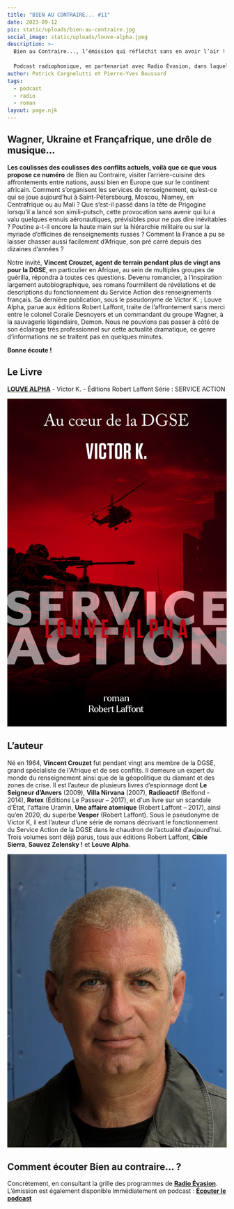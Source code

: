 ```yaml
---
title: "BIEN AU CONTRAIRE... #11"
date: 2023-09-12
pic: static/uploads/bien-au-contraire.jpg
social_image: static/uploads/louve-alpha.jpeg
description: >-
  Bien au Contraire..., l’émission qui réfléchit sans en avoir l’air !

  Podcast radiophonique, en partenariat avec Radio Évasion, dans laquelle un livre, roman, essai, pamphlet, sert de base à l'exploration d'un sujet de société. Nourrir la réflexion et proposer des points de vue différents sont deux ambitions de ce podcast bimensuel.
author: Patrick Cargnelutti et Pierre-Yves Boussard
tags:
  - podcast
  - radio
  - roman
layout: page.njk
---
```

## Wagner, Ukraine et Françafrique, une drôle de musique...

**Les coulisses des coulisses des conflits actuels, voilà que ce que vous propose ce numéro** de Bien au Contraire, visiter l’arrière-cuisine des affrontements entre nations, aussi bien en Europe que sur le continent africain. Comment s’organisent les services de renseignement, qu’est-ce qui se joue aujourd’hui à Saint-Pétersbourg, Moscou, Niamey, en Centrafrique ou au Mali ? Que s’est-il passé dans la tête de Prigogine lorsqu’il a lancé son simili-putsch, cette provocation sans avenir qui lui a valu quelques ennuis aéronautiques, prévisibles pour ne pas dire inévitables ? Poutine a-t-il encore la haute main sur la hiérarchie militaire ou sur la myriade d’officines de renseignements russes ? Comment la France a pu se laisser chasser aussi facilement d’Afrique, son pré carré depuis des dizaines d’années ?

Notre invité, **Vincent Crouzet, agent de terrain pendant plus de vingt ans pour la DGSE**, en particulier en Afrique, au sein de multiples groupes de guérilla, répondra à toutes ces questions. Devenu romancier, à l’inspiration largement autobiographique, ses romans fourmillent de révélations et de descriptions du fonctionnement du Service Action des renseignements français. Sa dernière publication, sous le pseudonyme de Victor K. ; Louve Alpha, parue aux éditions Robert Laffont, traite de l’affrontement sans merci entre le colonel Coralie Desnoyers et un commandant du groupe Wagner, à la sauvagerie légendaire, Demon. Nous ne pouvions pas passer à côté de son éclairage très professionnel sur cette actualité dramatique, ce genre d’informations ne se traitent pas en quelques minutes.

**Bonne écoute !**

## Le Livre

**[LOUVE ALPHA](https://www.lisez.com/livre-grand-format/service-action-louve-alpha/9782221268346)** - Victor K. - Éditions Robert Laffont
Série : SERVICE ACTION

![Fond de couverture, image de nuit d'un épisode de combat. Au trois quart noir, se détachent sur un ciel rouge vif, la silhouette d'un hélicoptère et celle d'un sniper sur le toit d'immeuble, en position couchée. Tout en haut, centré : Au coeur de la DGSE. Dessous, l'auteur. Dans le denier tiers vers le bas,, sur deux lignes, SERVICE ACTION, en beige, en surimpression, le titre en rouge vif.](static/uploads/louve-alpha.jpeg "Louve Alpha")

## L’auteur

Né en 1964, **Vincent Crouzet** fut pendant vingt ans membre de la DGSE, grand spécialiste de l'Afrique et de ses conflits. Il demeure un expert du monde du renseignement ainsi que de la géopolitique du diamant et des zones de crise. Il est l’auteur de plusieurs livres d’espionnage dont **Le Seigneur d’Anvers** (2009), **Villa Nirvana** (2007), **Radioactif** (Belfond - 2014), **Retex** (Éditions Le Passeur – 2017), et d'un livre sur un scandale d'État, l'affaire Uramin, **Une affaire atomique** (Robert Laffont – 2017), ainsi qu’en 2020, du superbe **Vesper** (Robert Laffont). Sous le pseudonyme de Victor K, il est l’auteur d’une série de romans décrivant le fonctionnement du Service Action de la DGSE dans le chaudron de l’actualité d’aujourd’hui. Trois volumes sont déjà parus, tous aux éditions Robert Laffont, **Cible Sierra**, **Sauvez Zelensky !** et **Louve Alpha**.

![](static/uploads/vincent-crouzet.jpg "Vincent Crouzet, alias Victor K.")

## Comment écouter Bien au contraire... ?

Concrètement, en consultant la grille des programmes de **[Radio Évasion](https://www.radioevasion.net/)**. L’émission est également disponible immédiatement en podcast : **[Écouter le podcast](https://www.radioevasion.net/actu/Wagner-ukraine/)**